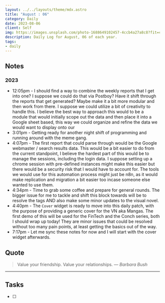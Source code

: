 ```yaml
---
layout: ../../layouts/theme/mdx.astro
title: "August : 06"
category: Daily
date: 2023-08-06
client: Self
img: https://images.unsplash.com/photo-1688649102457-4ccb4a27a8c8?fit=crop&q=85&w=1400&h=700
description: Daily Log for August, 06 of each year.
tags:
- daily
---
```


## Notes
### 2023
- 12:05pm - I should find a way to combine the weekly reports that I get into one? I suppose we could do that via Postboy? Have it shift through the reports that get generated? Maybe make it a bit more modular and then work from there. I suppose we could utilize a bit of creativity to handle this. I believe the best way to approach this would to be a module that would initially scope out the data and then place it into a Google sheet based, this way we could organize and refine the data we would want to display onto our 
- 3:01pm - Getting ready for another night shift of programming and running around with the meme gang. 
- 4:07pm - The first report that could parse through would be the Google webmaster / search results data. This would be a bit easier to do from the current standpoint,  I believe the hardest part of this would be to manage the sessions, including the login data. I suppose setting up a chrome session with pre-defined instances might make this easier but there would be a security risk that I would have to account for. The tools we would use for this automation process might just be n8n, as it would make replication and migration a bit easier too incase someone else wanted to use them. 
- 4:34pm - Time to grab some coffee and prepare for general rounds. The bigger issue for me to tackle and shift this block towards will be to resolve the tags AND also make some minor updates to the visual novel.
- 4:40pm - The `Cover` widget is ready to move into this daily patch, with the purpose of providing a generic cover for the VN aka Mangas. The first demo of this will be used for the FinTech and the Conch series, both I should wrap up today! They are minor issues that could be resolved without too many pain points, at least getting the basics out of the way.
- 7:17pm - Let me sync these notes for now and I will start with the cover widget afterwards. 

## Quote

> Value your friendship. Value your relationships.
> — <cite>Barbara Bush</cite>

---

## Tasks

- [ ]